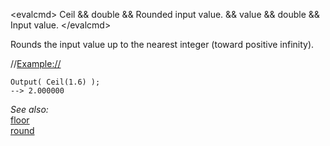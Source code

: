 \<evalcmd\> Ceil && double && Rounded input value. && value && double && Input value. \</evalcmd\>

Rounds the input value up to the nearest integer (toward positive infinity).

//<Example://>

    Output( Ceil(1.6) );
    --> 2.000000

*See also:*  
[floor](floor.md)  
[round](round.md)  
